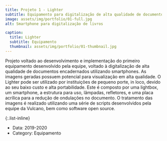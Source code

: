 ```yaml
---
title: Projeto 1 - Lighter
subtitle: Equipamento para digitalização de alta qualidade de documentos encadernados utilizando smartphones.
image: assets/img/portfolio/01-full.jpg
alt: Smartphone para digitalização de livros

caption:
  title: Lighter
  subtitle: Equipamento
  thumbnail: assets/img/portfolio/01-thumbnail.jpg
---
```

Projeto voltado ao desenvolvimento e implementação do primeiro equipamento desenvolvido pela equipe, voltado à digitalização de alta qualidade de documentos encadernados utilizando smartphones. As imagens geradas possuem potencial para visualização em alta qualidade. O Lighter pode ser utilizado por instituições de pequeno porte, in loco, devido ao seu baixo custo e alta portabilidade. Este é composto por uma lightbox, um smartphone, a estrutura para uso, lâmpadas, refletores, e uma placa acrílica para a redução de ondulações no documento. O tratamento das imagens é realizado utilizando uma série de scripts desenvolvidos pela equipe da Vulcano, bem como software open source.

{:.list-inline}
- Data: 2019-2020
- Category: Equipamento


